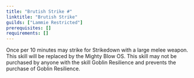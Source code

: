 ```yaml
---
title: "Brutish Strike #"
linktitle: "Brutish Strike"
guilds: ["Lammie Restricted"]
prerequisites: []
requirements: []
---
```

Once per 10 minutes may strike for Strikedown with a large melee weapon. This skill will be replaced by the Mighty Blow OS. This skill may not be purchased by anyone with the skill Goblin Resilience and prevents the purchase of Goblin Resilience.